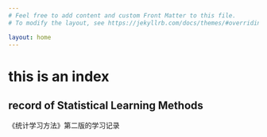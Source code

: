```yaml
---
# Feel free to add content and custom Front Matter to this file.
# To modify the layout, see https://jekyllrb.com/docs/themes/#overriding-theme-defaults

layout: home
---
```

# this is an index

## record of Statistical Learning Methods

《统计学习方法》第二版的学习记录

